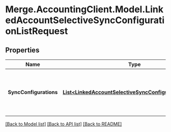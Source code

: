 # Merge.AccountingClient.Model.LinkedAccountSelectiveSyncConfigurationListRequest

## Properties

Name | Type | Description | Notes
------------ | ------------- | ------------- | -------------
**SyncConfigurations** | [**List&lt;LinkedAccountSelectiveSyncConfigurationRequest&gt;**](LinkedAccountSelectiveSyncConfigurationRequest.md) | The selective syncs associated with a linked account. | 

[[Back to Model list]](../README.md#documentation-for-models) [[Back to API list]](../README.md#documentation-for-api-endpoints) [[Back to README]](../README.md)

